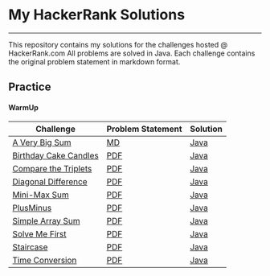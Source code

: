 # My HackerRank Solutions
<hr>

This repository contains my solutions for the challenges hosted @ HackerRank.com All problems are solved in Java. Each challenge contains the original problem statement in markdown format.

## Practice

#### WarmUp

Challenge| Problem Statement | Solution 
----------|-------------------|----------|
[A Very Big Sum](https://www.hackerrank.com/challenges/a-very-big-sum) | [MD](/Practice/Algorithms/WarmUp/AVeryBigSum/README.md) | [Java](/Practice/Algorithms/WarmUp/AVeryBigSum/Solution.java) 
[Birthday Cake Candles](https://www.hackerrank.com/challenges/birthday-cake-candles) | [PDF](/Practice/Algorithms/WarmUp/BirthdayCakeCandles/README.md) | [Java](/Practice/Algorithms/WarmUp/BirthdayCakeCandles/Solution.java) 
[Compare the Triplets](https://www.hackerrank.com/challenges/compare-the-triplets) | [PDF](/Practice/Algorithms/WarmUp/CompareTheTriplets/README.md) | [Java](/Practice/Algorithms/WarmUp/CompareTheTriplets/Solution.java) 
[Diagonal Difference](https://www.hackerrank.com/challenges/diagonal-difference) | [PDF](/Practice/Algorithms/WarmUp/DiagonalDifference/README.md) | [Java](/Practice/Algorithms/WarmUp/DiagonalDifference/Solution.java) 
[Mini-Max Sum](https://www.hackerrank.com/challenges/mini-max-sum) | [PDF](/Practice/Algorithms/WarmUp/MiniMaxSum/README.md) | [Java](/Practice/Algorithms/WarmUp/MiniMaxSum/Solution.java) 
[PlusMinus](https://www.hackerrank.com/challenges/plus-minus) | [PDF](/Practice/Algorithms/WarmUp/PlusMinus/README.md) | [Java](/Practice/Algorithms/WarmUp/PlusMinus/Solution.java) 
[Simple Array Sum](https://www.hackerrank.com/challenges/simple-array-sum) | [PDF](/Practice/Algorithms/WarmUp/SimpleArraySum/README.md) | [Java](/Practice/Algorithms/WarmUp/SimpleArraySum/Solution.java) 
[Solve Me First](https://www.hackerrank.com/challenges/solve-me-first) | [PDF](/Practice/Algorithms/WarmUp/SolveMeFirst/README.md) | [Java](/Practice/Algorithms/WarmUp/SolveMeFirst/Solution.java) 
[Staircase](https://www.hackerrank.com/challenges/staircase) | [PDF](/Practice/Algorithms/WarmUp/Staircase/README.md) | [Java](/Practice/Algorithms/WarmUp/Staircase/Solution.java)
[Time Conversion](https://www.hackerrank.com/challenges/time-conversion) | [PDF](/Practice/Algorithms/WarmUp/TimeConversion/README.md) | [Java](/Practice/Algorithms/WarmUp/TimeConversion/Solution.java)
